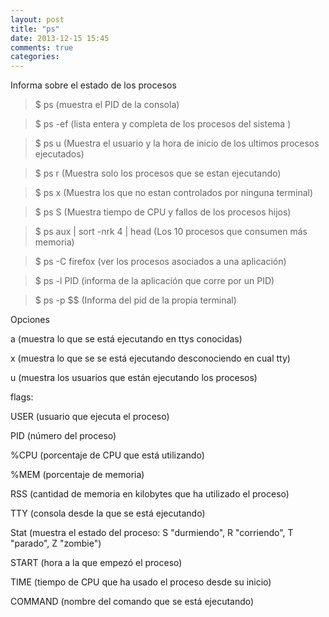 ```yaml
---
layout: post
title: "ps"
date: 2013-12-15 15:45
comments: true
categories: 
---
```

Informa sobre el estado de los procesos

>$ ps	          (muestra el PID de la consola)

>$ ps -ef (lista entera y completa de los procesos del sistema )

>$ ps u          (Muestra el usuario y la hora de inicio de los ultimos procesos ejecutados)

>$ ps r (Muestra solo los procesos que se estan ejecutando)

>$ ps x (Muestra los que no estan controlados por ninguna terminal)

>$ ps S (Muestra  tiempo de CPU y fallos de los procesos hijos)

>$ ps aux | sort -nrk 4 | head (Los 10 procesos que consumen más memoria)

>$ ps -C firefox (ver los procesos asociados a una aplicación)

>$ ps -l PID  (informa de la aplicación que corre por un PID)

>$ ps -p $$ (Informa del pid de la propia terminal)

Opciones

a (muestra lo que se está ejecutando en ttys conocidas)

x (muestra lo que se se está ejecutando desconociendo en cual tty)

u (muestra los usuarios que están ejecutando los procesos)

flags:

USER (usuario que ejecuta el proceso)

PID (número del proceso)

%CPU (porcentaje de CPU que está utilizando)

%MEM (porcentaje de memoria)

RSS (cantidad de memoria en kilobytes que ha utilizado el proceso)

TTY (consola desde la que se está ejecutando)

Stat (muestra el estado del proceso: S "durmiendo", R "corriendo", T "parado", Z "zombie")

START (hora a la que empezó el proceso)

TIME (tiempo de CPU que ha usado el proceso desde su inicio)

COMMAND (nombre del comando que se está ejecutando)

